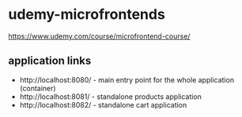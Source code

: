 # udemy-microfrontends

https://www.udemy.com/course/microfrontend-course/

## application links

* http://localhost:8080/ - main entry point for the whole application (container)
* http://localhost:8081/ - standalone products application
* http://localhost:8082/ - standalone cart application

